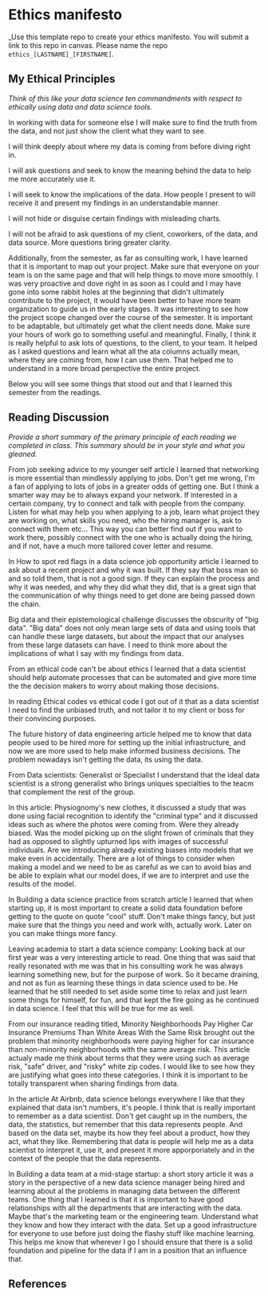 # Ethics manifesto 

_Use this template repo to create your ethics manifesto. You will submit a link to this repo in canvas. Please name the repo `ethics_[LASTNAME]_[FIRSTNAME]`.

## My Ethical Principles

_Think of this like your data science ten commandments with respect to ethically using data and data science tools._

In working with data for someone else I will make sure to find the truth from the data, and not just show the client what they want to see.

I will think deeply about where my data is coming from before diving right in.

I will ask questions and seek to know the meaning behind the data to help me more accurately use it.

I will seek to know the implications of the data. How people I present to will receive it and present my findings in an understandable manner.

I will not hide or disguise certain findings with misleading charts.

I will not be afraid to ask questions of my client, coworkers, of the data, and data source. More questions bring greater clarity.

Additionally, from the semester, as far as consulting work, I have learned that it is important to map out your project. Make sure that everyone on your team is on the same page and that will help things to move more smoothly. I was very proactive and dove right in as soon as I could and I may have gone into some rabbit holes at the beginning that didn't ultimately comtribute to the project, it would have been better to have more team organization to guide us in the early stages.
It was interesting to see how the project scope changed over the course of the semester. It is important to be adaptable, but ultimately get what the client needs done. Make sure your hours of work go to something useful and meaningful.
Finally, I think it is really helpful to ask lots of questions, to the client, to your team. It helped as I asked questions and learn what all the ata columns actually mean, where they are coming from, how I can use them. That helped me to understand in a more broad perspective the entire project.

Below you will see some things that stood out and that I learned this semester from the readings.

## Reading Discussion

_Provide a short summary of the primary principle of each reading we completed in class. This summary should be in your style and what you gleaned._

From job seeking advice to my younger self article I learned that networking is more essential than mindlessly applying to jobs. Don't get me wrong, I'm a fan of applying to lots of jobs in a greater odds of getting one. But I think a smarter way may be to always expand your network. If interested in a certain company, try to connect and talk with people from the company. Listen for what may help you when applying to a job, learn what project they are working on, what skills you need, who the hiring manager is, ask to connect with them etc... This way you can better find out if you want to work there, possibly connect with the one who is actually doing the hiring, and if not, have a much more tailored cover letter and resume.

In How to spot red flags in a data science job opportunity article I learned to ask about a recent project and why it was built. If they say that boss man so and so told them, that is not a good sign. If they can explain the process and why it was needed, and why they did what they did, that is a great sign that the communication of why things need to get done are being passed down the chain.

Big data and their epistemological challenge discusses the obscurity of "big data". "Big data" does not only mean large sets of data and using tools that can handle these large datasets, but about the impact that our analyses from these large datasets can have. I need to think more about the implications of what I say with my findings from data.

From an ethical code can't be about ethics I learned that a data scientist should help automate processes that can be automated and give more time the the decision makers to worry about making those decisions.

In reading Ethical codes vs ethical code I got out of it that as a data scientist I need to find the unbiased truth, and not tailor it to my client or boss for their convincing purposes.

The future history of data engineering article helped me to know that data people used to be hired more for setting up the initial infrastructure, and now we are more used to help make informed business decisions. The problem nowadays isn't getting the data, its using the data.

From Data scientists: Generalist or Specialist I understand that the ideal data scientist is a strong generalist who brings uniques specialties to the teacm that complement the rest of the group.

In this article: Physiognomy's new clothes, it discussed a study that was done using facial recognition to identify the "criminal type" and it discussed ideas such as where the photos were coming from. Were they already biased. Was the model picking up on the slight frown of criminals that they had as opposed to slightly upturned lips with images of successful individuals. Are we introducing already existing biases into models that we make even in accidentally. There are a lot of things to consider when making a model and we need to be as careful as we can to avoid bias and be able to explain what our model does, if we are to interpret and use the results of the model.

In Building a data science practice from scratch article I learned that when starting up, it is most important to create a solid data foundation before getting to the quote on quote "cool" stuff. Don't make things fancy, but just make sure that the things you need and work with, actually work. Later on you can make things more fancy.

Leaving academia to start a data science company: Looking back at our first year was a very interesting article to read. One thing that was said that really resonated with me was that in his consulting work he was always learning something new, but for the purpose of work. So it became draining, and not as fun as learning these things in data science used to be. He learned that he still needed to set aside some time to relax and just learn some things for himself, for fun, and that kept the fire going as he continued in data science. I feel that this will be true for me as well.

From our insurance reading titled, Minority Neighborhoods Pay Higher Car Insurance Premiums Than White Areas With the Same Risk brought out the problem that minority neighborhoods were paying higher for car insurance than non-minority neighborhoods with the same average risk. This article actualy made me think about terms that they were using such as average risk, "safe" driver, and "risky" white zip codes. I would like to see how they are justifying what goes into these categories. I think it is important to be totally transparent when sharing findings from data.

In the article At Airbnb, data science belongs everywhere I like that they explained that data isn't numbers, it's people. I think that is really important to remember as a data scientist. Don't get caught up in the numbers, the data, the statistics, but remember that this data represents people. And based on the data set, maybe its how they feel about a product, how they act, what they like. Remembering that data is people will help me as a data scientist to interpret it, use it, and present it more apporporiately and in the context of the people that the data represents.

In Building a data team at a mid-stage startup: a short story article it was a story in the perspective of a new data science manager being hired and learning about al the problems in managing data between the different teams. One thing that I learned is that it is important to have good relationships with all the departments that are interacting with the data. Maybe that's the marketing team or the engineering team. Understand what they know and how they interact with the data. Set up a good infrastructure for everyone to use before just doing the flashy stuff like machine learning. This helps me know that wherever I go I should ensure that there is a solid foundation and pipeline for the data if I am in a position that an influence that.

## References
